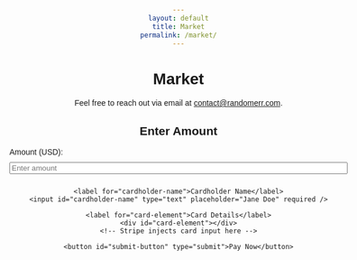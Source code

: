 ```yaml
---
layout: default
title: Market
permalink: /market/
---
```


# Market

Feel free to reach out via email at [contact@randomerr.com](mailto:contact@randomerr.com).

<!DOCTYPE html>
<html lang="en">
<head>
  <meta charset="UTF-8" />
  <meta name="viewport" content="width=device-width, initial-scale=1.0" />
  <title>Stripe Checkout</title>
  <script src="https://js.stripe.com/v3/"></script>
  <style>
    body {
      font-family: Arial, sans-serif;
      max-width: 600px;
      margin: 50px auto;
      padding: 20px;
      text-align: center;
    }
    form {
      display: flex;
      flex-direction: column;
      gap: 10px;
    }
    label {
      text-align: left;
    }
    #card-element {
      padding: 10px;
      border: 1px solid #ccc;
      border-radius: 4px;
    }
    button {
      padding: 10px;
      background-color: #007bff;
      color: white;
      border: none;
      cursor: pointer;
      border-radius: 4px;
    }
    button:disabled {
      background-color: #ccc;
      cursor: not-allowed;
    }
  </style>
</head>
<body>
  <h2>Enter Amount</h2>
  <form id="payment-form">
    <label for="amount">Amount (USD):</label>
    <input id="amount" type="number" placeholder="Enter amount" required min="1" />

    <label for="cardholder-name">Cardholder Name</label>
    <input id="cardholder-name" type="text" placeholder="Jane Doe" required />

    <label for="card-element">Card Details</label>
    <div id="card-element"></div>
    <!-- Stripe injects card input here -->

    <button id="submit-button" type="submit">Pay Now</button>
  </form>

  <div id="payment-status"></div>

  <script>
    // Initialize Stripe
    var stripe = Stripe("pk_test_51PulULDDaepf7cjiBCJQ4wxoptuvOfsdiJY6tvKxW3uXZsMUome7vfsIORlSEZiaG4q20ZLSqEMiBIuHi7Fsy9dP00nytmrtYb");
    var elements = stripe.elements();
    var card = elements.create("card");
    card.mount("#card-element");

    var form = document.getElementById("payment-form");
    var submitButton = document.getElementById("submit-button");
    var paymentStatus = document.getElementById("payment-status");

    form.addEventListener("submit", function (event) {
      event.preventDefault();
      submitButton.disabled = true; // Disable button to prevent multiple submissions
      paymentStatus.textContent = ""; // Clear previous status

      var amount = document.getElementById("amount").value;
      var cardholderName = document.getElementById("cardholder-name").value;

      if (!amount || amount <= 0) {
        alert("Please enter a valid amount.");
        submitButton.disabled = false; // Re-enable button
        return;
      }

      // Create payment intent via your backend (Vercel endpoint)
      fetch('https://your-vercel-project.vercel.app/api/create-payment-intent', {
        method: 'POST',
        headers: {
          'Content-Type': 'application/json',
        },
        body: JSON.stringify({ amount: Math.round(amount * 100) }), // Convert dollars to cents
      })
      .then(function(response) {
        return response.json();
      })
      .then(function(data) {
        return stripe.confirmCardPayment(data.clientSecret, {
          payment_method: {
            card: card,
            billing_details: {
              name: cardholderName,
            },
          },
        });
      })
      .then(function(result) {
        if (result.error) {
          paymentStatus.textContent = result.error.message;
          submitButton.disabled = false; // Re-enable button
        } else {
          if (result.paymentIntent.status === 'succeeded') {
            paymentStatus.textContent = 'Payment succeeded!';
          }
        }
      })
      .catch(function(error) {
        paymentStatus.textContent = 'Payment failed: ' + error.message;
        submitButton.disabled = false; // Re-enable button
      });
    });
  </script>
</body>
</html>
